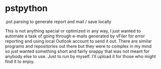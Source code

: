 # pstpython
.pst parsing to generate report and mail / save locally

This is not anything special or optimized in any way, I just wanted to automate a task of going through e-mails generated by vFiler for error reporting and using local Outlook account to send it out. 
There are similar programs and repositories out there but they were to complex in my mind so just wanted something short and fairly snappy that was not meant for anybody else to use.
Just to run by myself. I'll upload it for those who might find it to enjoy.
